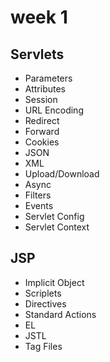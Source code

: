 # week 1

## Servlets
* Parameters
* Attributes
* Session
* URL Encoding
* Redirect
* Forward
* Cookies
* JSON
* XML
* Upload/Download
* Async
* Filters
* Events
* Servlet Config
* Servlet Context

## JSP
* Implicit Object
* Scriplets
* Directives
* Standard Actions
* EL
* JSTL
* Tag Files

